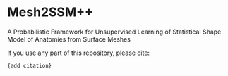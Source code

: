 # Mesh2SSM++
A Probabilistic Framework for Unsupervised Learning of Statistical Shape Model of Anatomies from Surface Meshes

If you use any part of this repository, please cite: 
```
{add citation}
```

